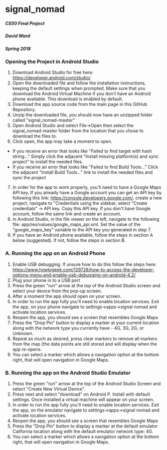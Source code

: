 # signal_nomad
##### CS50 Final Project
##### David Ward
##### Spring 2018

### Opening the Project in Android Studio

1. Download Android Studio for free here: https://developer.android.com/studio/
2. Open the downloaded file and follow the installation instructions, keeping the default settings when prompted. Make sure that you download the Android Virtual Machine if you don't have an Android phone available. This download is enabled by default. 
3. Download the app source code from the main page in this GitHub Repository.
4. Unzip the downloaded file, you should now have an unzipped folder called "signal_nomad-master"
5. Open Android Studio and select File->Open then select the signal_nomad-master folder from the location that you chose to download the files to.
6. Click open, the app may take a moment to open.  
  * If you receive an error that looks like "Failed to find target with hash string..." Simply click the adjacent "Install missing platform(s) and sync project" to install the needed files.
  * If you receive an error that looks like "Failed to find Build Tools..." Click the adjacent "Install Build Tools..." link to install the needed files and sync the project
7. In order for the app to work properly, you'll need to have a Google Maps API key. If you already have a Google account you can get an API key by following this link: https://console.developers.google.com/, create a new project, navigate to "Credentials using the sidebar, select "Create credentials" -> API key. Copy this API key. If you don't have Google account, follow the same link and create an account.
8. In Android Studio, in the file viewer on the left, navigate to the following file: app/res/values/google_maps_api.xml. Set the value of the "google_maps_key" variable to the API key you generated in step 7.
9. If you have an Android phone available, follow the steps in section A below (suggested). If not, follow the steps in section B.

### A. Running the app on an Android Phone
  1. Enable USB debugging. If unsure how to do this follow the steps here: https://www.howtogeek.com/129728/how-to-access-the-developer-options-menu-and-enable-usb-debugging-on-android-4.2/
  2. Plug your phone in to a USB port
  3. Press the green "run" arrow at the top of the Android Studio screen and select your device from the pop-up screen.
  4. After a moment the app should open on your screen.
  5. In order to run the app fully you'll need to enable location services. Exit the app, on your phone navigate to settings->apps->signal nomad and activate location services.
  6. Reopen the app, you should see a screen that resembles Google Maps
  7. Press the "Drop Pin" button to display a marker at your current location along with the network type you currently have - 4G, 3G, 2G, or Unknown. 
  8. Repeat as much as desired, press clear markers to remove all markers from the map (the data points are still stored and will display when the app re-opens.
  9. You can select a marker which allows a navigation option at the bottom right, that will open navigation in Google Maps.
  
### B. Running the app on the Android Studio Emulator
  1. Press the green "run" arrow at the top of the Android Studio Screen and select "Create New Virtual Device".
  2. Press next and select "download" on Android P. Install with default settings. Once installed a virtual machine will appear on your screen.
  3. In order to run the app fully you'll need to enable location services. Exit the app, on the emulator navigate to settings->apps->signal nomad and activate location services.
  4. Reopen the app, you should see a screen that resembles Google Maps
  5. Press the "Drop Pin" button to display a marker at the default emulator California location along with the default emulator network type: 4G.
  6. You can select a marker which allows a navigation option at the bottom right, that will open navigation in Google Maps.


